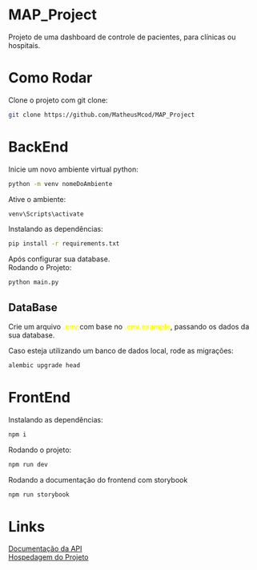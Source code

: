 # MAP_Project

Projeto de uma dashboard de controle de pacientes, para clínicas ou hospitais.

# Como Rodar

Clone o projeto com git clone:

```sh
git clone https://github.com/MatheusMcod/MAP_Project
```

# BackEnd

Inicie um novo ambiente virtual python:

```sh
python -m venv nomeDoAmbiente
```

Ative o ambiente:
```sh
venv\Scripts\activate
```

Instalando as dependências:
```sh
pip install -r requirements.txt
```

Após configurar sua database.<br>
Rodando o Projeto:
```sh
python main.py
```

## DataBase
Crie um arquivo <span style="color: yellow; font-weight: bold;">.env</span> com base no <span style="color: yellow; font-weight: bold;">.env.example</span>, passando os dados da sua database.

Caso esteja utilizando um banco de dados local, rode as migrações:
```sh
alembic upgrade head
```

# FrontEnd

Instalando as dependências:

```sh
npm i
```

Rodando o projeto:
```sh
npm run dev
```

Rodando a documentação do frontend com storybook
```sh
npm run storybook
```

# Links
[Documentação da API](https://documenter.getpostman.com/view/26661894/2sA3QwapCx) <br>
[Hospedagem do Projeto](URL)
